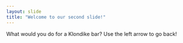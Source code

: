 ```yaml
---
layout: slide
title: "Welcome to our second slide!"
---
```

What would you do for a Klondike bar?
Use the left arrow to go back!
